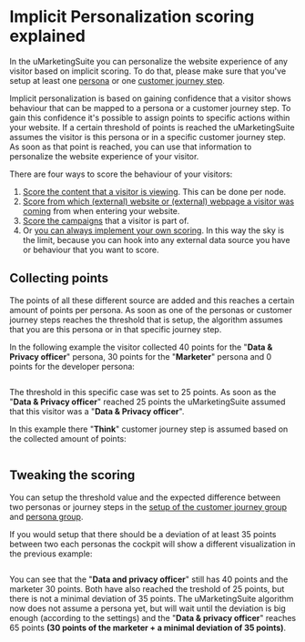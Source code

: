 # Implicit Personalization scoring explained

In the uMarketingSuite you can personalize the website experience of any visitor based on implicit scoring. To do that, please make sure that you've setup at least one [persona](/personalization/implicit-explicit-personalization/setting-up-personas/) or one [customer journey step](/personalization/implicit-explicit-personalization/setting-up-the-customer-journey/).

Implicit personalization is based on gaining confidence that a visitor shows behaviour that can be mapped to a persona or a customer journey step. To gain this confidence it's possible to assign points to specific actions within your website. If a certain threshold of points is reached the uMarketingSuite assumes the visitor is this persona or in a specific customer journey step. As soon as that point is reached, you can use that information to personalize the website experience of your visitor.

There are four ways to score the behaviour of your visitors:

1. [Score the content that a visitor is viewing](/personalization/implicit-personalization-scoring-explained/content-scoring/). This can be done per node.
2. [Score from which (external) website or (external) webpage a visitor was coming](/personalization/implicit-personalization-scoring-explained/referral-scoring/) from when entering your website.
3. [Score the campaigns](/personalization/implicit-personalization-scoring-explained/campaign-scoring/) that a visitor is part of.
4. Or [you can always implement your own scoring](/personalization/extending-personalization/custom-scoring/). In this way the sky is the limit, because you can hook into any external data source you have or behaviour that you want to score.

## Collecting points

The points of all these different source are added and this reaches a certain amount of points per persona. As soon as one of the personas or customer journey steps reaches the threshold that is setup, the algorithm assumes that you are this persona or in that specific journey step.

In the following example the visitor collected 40 points for the "**Data & Privacy officer**" persona, 30 points for the "**Marketer**" persona and 0 points for the developer persona:

![]()

The threshold in this specific case was set to 25 points. As soon as the "**Data & Privacy officer**" reached 25 points the uMarketingSuite assumed that this visitor was a "**Data & Privacy officer**".

In this example there "**Think**" customer journey step is assumed based on the collected amount of points:

![]()

## Tweaking the scoring

You can setup the threshold value and the expected difference between two personas or journey steps in the [setup of the customer journey group](/personalization/implicit-explicit-personalization/setting-up-the-customer-journey/) and [persona group](/personalization/implicit-explicit-personalization/setting-up-personas/).

If you would setup that there should be a deviation of at least 35 points between two each personas the cockpit will show a different visualization in the previous example:

![]()

You can see that the "**Data and privacy officer**" still has 40 points and the marketer 30 points. Both have also reached the treshold of 25 points, but there is not a minimal deviation of 35 points. The uMarketingSuite algorithm now does not assume a persona yet, but will wait until the deviation is big enough (according to the settings) and the "**Data & privacy officer**" reaches 65 points **(30 points of the marketer + a minimal deviation of 35 points)**.